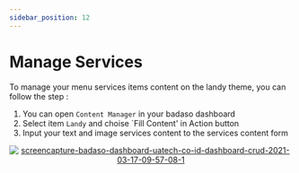 ```yaml
---
sidebar_position: 12
---
```


# Manage Services 

To manage your menu services items content on the landy theme, you can follow the step :
1. You can open `Content Manager` in your badaso dashboard
2. Select item `Landy` and choise `Fill Content' in Action button
3. Input your text and image services content to the services content form
<p align="center">
  <a href="https://badaso-docs.uatech.co.id/">
    <img src="http://localhost:3000/img/service-content.png" alt="screencapture-badaso-dashboard-uatech-co-id-dashboard-crud-2021-03-17-09-57-08-1" />
  </a>
</p>


